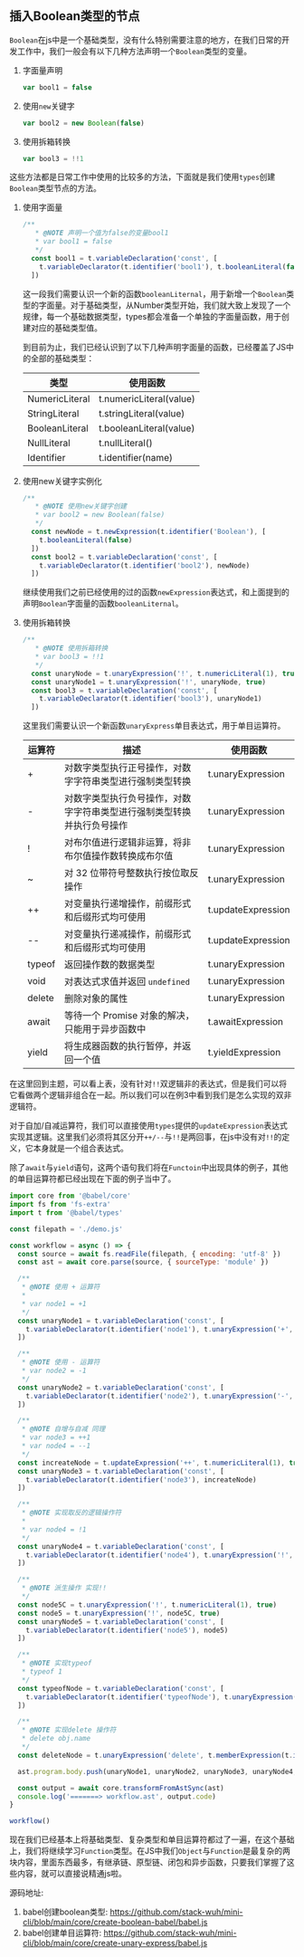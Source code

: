 ## 插入Boolean类型的节点

`Boolean`在js中是一个基础类型，没有什么特别需要注意的地方，在我们日常的开发工作中，我们一般会有以下几种方法声明一个`Boolean`类型的变量。

1. 字面量声明

   ```javascript
   var bool1 = false
   ```

   

2. 使用`new`关键字

   ```javascript
   var bool2 = new Boolean(false)
   ```

   

3. 使用拆箱转换

   ```javascript
   var bool3 = !!1
   ```



这些方法都是日常工作中使用的比较多的方法，下面就是我们使用`types`创建`Boolean`类型节点的方法。

1. 使用字面量

   ```javascript
   /**
      * @NOTE 声明一个值为false的变量bool1
      * var bool1 = false
      */
     const bool1 = t.variableDeclaration('const', [
       t.variableDeclarator(t.identifier('bool1'), t.booleanLiteral(false))
     ])
   ```

   这一段我们需要认识一个新的函数`booleanLiternal`，用于新增一个`Boolean`类型的字面量。对于基础类型，从Number类型开始，我们就大致上发现了一个规律，每一个基础数据类型，types都会准备一个单独的字面量函数，用于创建对应的基础类型值。
   
   到目前为止，我们已经认识到了以下几种声明字面量的函数，已经覆盖了JS中的全部的基础类型：
   
   | 类型           | 使用函数                |
   | -------------- | ----------------------- |
   | NumericLiteral | t.numericLiteral(value) |
   | StringLiteral  | t.stringLiteral(value)  |
   | BooleanLiteral | t.booleanLiteral(value) |
   | NullLiteral    | t.nullLiteral()         |
   | Identifier     | t.identifier(name)      |

2. 使用new关键字实例化

   ```javascript
   /**
      * @NOTE 使用new关键字创建
      * var bool2 = new Boolean(false)
      */
     const newNode = t.newExpression(t.identifier('Boolean'), [
       t.booleanLiteral(false)
     ])
     const bool2 = t.variableDeclaration('const', [
       t.variableDeclarator(t.identifier('bool2'), newNode)
     ])
   ```

   继续使用我们之前已经使用的过的函数`newExpression`表达式，和上面提到的声明`Boolean`字面量的函数`booleanLiternal`。

3. 使用拆箱转换

   ```javascript
   /**
      * @NOTE 使用拆箱转换
      * var bool3 = !!1
      */
     const unaryNode = t.unaryExpression('!', t.numericLiteral(1), true)
     const unaryNode1 = t.unaryExpression('!', unaryNode, true)
     const bool3 = t.variableDeclaration('const', [
       t.variableDeclarator(t.identifier('bool3'), unaryNode1)
     ])
   ```

   这里我们需要认识一个新函数`unaryExpress`单目表达式，用于单目运算符。

   | 运算符 | 描述                                                         | 使用函数           |
   | ------ | ------------------------------------------------------------ | ------------------ |
   | +      | 对数字类型执行正号操作，对数字字符串类型进行强制类型转换     | t.unaryExpression  |
   | -      | 对数字类型执行负号操作，对数字字符串类型进行强制类型转换并执行负号操作 | t.unaryExpression  |
   | !      | 对布尔值进行逻辑非运算，将非布尔值操作数转换成布尔值         | t.unaryExpression  |
   | ~      | 对 32 位带符号整数执行按位取反操作                           | t.unaryExpression  |
   | ++     | 对变量执行递增操作，前缀形式和后缀形式均可使用               | t.updateExpression |
   | --     | 对变量执行递减操作，前缀形式和后缀形式均可使用               | t.updateExpression |
   | typeof | 返回操作数的数据类型                                         | t.unaryExpression  |
   | void   | 对表达式求值并返回 `undefined`                               | t.unaryExpression  |
   | delete | 删除对象的属性                                               | t.unaryExpression  |
   | await  | 等待一个 Promise 对象的解决，只能用于异步函数中              | t.awaitExpression  |
   | yield  | 将生成器函数的执行暂停，并返回一个值                         | t.yieldExpression  |

在这里回到主题，可以看上表，没有针对`!!`双逻辑非的表达式，但是我们可以将它看做两个逻辑非组合在一起。所以我们可以在例3中看到我们是怎么实现的双非逻辑符。

对于自加/自减运算符，我们可以直接使用`types`提供的`updateExpression`表达式实现其逻辑。这里我们必须将其区分开`++/--`与`!!`是两回事，在js中没有对`!!`的定义，它本身就是一个组合表达式。

除了`await`与`yield`语句，这两个语句我们将在`Functoin`中出现具体的例子，其他的单目运算符都已经出现在下面的例子当中了。

```javascript
import core from '@babel/core'
import fs from 'fs-extra'
import t from '@babel/types'

const filepath = './demo.js'

const workflow = async () => {
  const source = await fs.readFile(filepath, { encoding: 'utf-8' })
  const ast = await core.parse(source, { sourceType: 'module' })

  /**
   * @NOTE 使用 + 运算符
   * 
   * var node1 = +1
   */
  const unaryNode1 = t.variableDeclaration('const', [
    t.variableDeclarator(t.identifier('node1'), t.unaryExpression('+', t.numericLiteral(1), true))
  ])

  /**
   * @NOTE 使用 - 运算符
   * var node2 = -1
   */
  const unaryNode2 = t.variableDeclaration('const', [
    t.variableDeclarator(t.identifier('node2'), t.unaryExpression('-', t.numericLiteral(1), true))
  ])

  /**
   * @NOTE 自增与自减 同理
   * var node3 = ++1
   * var node4 = --1
   */
  const increateNode = t.updateExpression('++', t.numericLiteral(1), true)
  const unaryNode3 = t.variableDeclaration('const', [
    t.variableDeclarator(t.identifier('node3'), increateNode)
  ])

  /**
   * @NOTE 实现取反的逻辑操作符
   * 
   * var node4 = !1
   */
  const unaryNode4 = t.variableDeclaration('const', [
    t.variableDeclarator(t.identifier('node4'), t.unaryExpression('!', t.numericLiteral(1), true))
  ])

  /**
   * @NOTE 派生操作 实现!!
   */
  const node5C = t.unaryExpression('!', t.numericLiteral(1), true)
  const node5 = t.unaryExpression('!', node5C, true)
  const unaryNode5 = t.variableDeclaration('const', [
    t.variableDeclarator(t.identifier('node5'), node5)
  ])

  /**
   * @NOTE 实现typeof
   * typeof 1
   */
  const typeofNode = t.variableDeclaration('const', [
    t.variableDeclarator(t.identifier('typeofNode'), t.unaryExpression('typeof', t.numericLiteral(1), true))
  ])

  /**
   * @NOTE 实现delete 操作符
   * delete obj.name
   */
  const deleteNode = t.unaryExpression('delete', t.memberExpression(t.identifier('obj'), t.identifier('name')))

  ast.program.body.push(unaryNode1, unaryNode2, unaryNode3, unaryNode4, unaryNode5, typeofNode, deleteNode)

  const output = await core.transformFromAstSync(ast)
  console.log('=======> workflow.ast', output.code)
}

workflow()
```

现在我们已经基本上将基础类型、复杂类型和单目运算符都过了一遍，在这个基础上，我们将继续学习`Function`类型。在JS中我们`Object`与`Function`是最复杂的两块内容，里面东西最多，有继承链、原型链、闭包和异步函数，只要我们掌握了这些内容，就可以直接说精通js啦。

源码地址:

1. babel创建boolean类型: https://github.com/stack-wuh/mini-cli/blob/main/core/create-boolean-babel/babel.js
1. babel创建单目运算符: https://github.com/stack-wuh/mini-cli/blob/main/core/create-unary-express/babel.js
